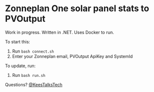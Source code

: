 # Zonneplan One solar panel stats to PVOutput

Work in progress. Written in .NET. Uses Docker to run.

To start this:

1. Run `bash connect.sh`
2. Enter your Zonneplan email, PVOutput ApiKey and SystemId

To update, run:

1. Run `bash run.sh`

Questions? <a href="https://twitter.com/KeesTalksTech">@KeesTalksTech</a>
